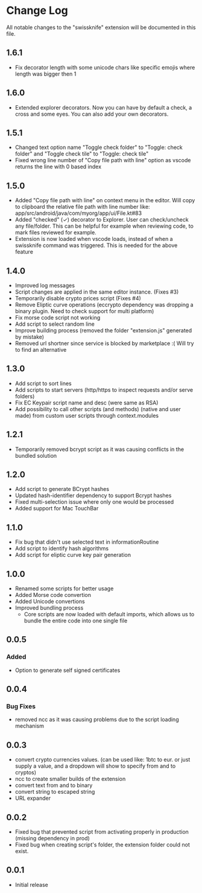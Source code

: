 # Change Log

All notable changes to the "swissknife" extension will be documented in this file.

## 1.6.1

* Fix decorator length with some unicode chars like specific emojis where length was bigger then 1

## 1.6.0

* Extended explorer decorators. Now you can have by default a check, a cross and some eyes. You can also add your own decorators.


## 1.5.1

* Changed text option name "Toggle check folder" to "Toggle: check folder" and "Toggle check tile" to "Toggle: check tile"
* Fixed wrong line number of "Copy file path with line" option as vscode returns the line with 0 based index

## 1.5.0

* Added "Copy file path with line" on context menu in the editor. Will copy to clipboard the relative file path with line number like: app/src/android/java/com/myorg/app/ui/File.kt#83
* Added "checked" (✓) decorator to Explorer. User can check/uncheck any file/folder. This can be helpful for example when reviewing code, to mark files reviewed for example.
* Extension is now loaded when vscode loads, instead of when a swissknife command was triggered. This is needed for the above feature

## 1.4.0

* Improved log messages
* Script changes are applied in the same editor instance. (Fixes #3)
* Temporarily disable crypto prices script (Fixes #4)
* Remove Eliptic curve operations (eccrypto dependency was dropping a binary plugin. Need to check support for multi platform)
* Fix morse code script not working
* Add script to select random line
* Improve building process (removed the folder "extension.js" generated by mistake)
* Removed url shortner since service is blocked by marketplace :( Will try to find an alternative

## 1.3.0

* Add script to sort lines
* Add scripts to start servers (http/https to inspect requests and/or serve folders)
* Fix EC Keypair script name and desc (were same as RSA)
* Add possibility to call other scripts (and methods) (native and user made) from custom user scripts through context.modules

## 1.2.1

* Temporarily removed bcrypt script as it was causing conflicts in the bundled solution

## 1.2.0

* Add script to generate BCrypt hashes
* Updated hash-identifier dependency to support Bcrypt hashes
* Fixed multi-selection issue where only one would be processed
* Added support for Mac TouchBar

## 1.1.0

* Fix bug that didn't use selected text in informationRoutine
* Add script to identify hash algorithms
* Add script for eliptic curve key pair generation

## 1.0.0

* Renamed some scripts for better usage
* Added Morse code convertion
* Added Unicode convertions
* Improved bundling process
  * Core scripts are now loaded with default imports, which allows us to bundle the entire code into one single file

## 0.0.5

### Added

* Option to generate self signed certificates

## 0.0.4

### Bug Fixes

* removed ncc as it was causing problems due to the script loading mechanism

## 0.0.3

* convert crypto currencies values. (can be used like: 1btc to eur. or just supply a value, and a dropdown will show to specify from and to cryptos)
* ncc to create smaller builds of the extension
* convert text from and to binary
* convert string to escaped string
* URL expander

## 0.0.2

* Fixed bug that prevented script from activating properly in production (missing dependency in prod)
* Fixed bug when creating script's folder, the extension folder could not exist.

## 0.0.1

* Initial release